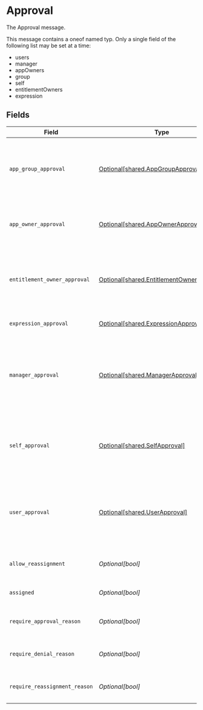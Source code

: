 # Approval

The Approval message.

This message contains a oneof named typ. Only a single field of the following list may be set at a time:
  - users
  - manager
  - appOwners
  - group
  - self
  - entitlementOwners
  - expression



## Fields

| Field                                                                                                                                           | Type                                                                                                                                            | Required                                                                                                                                        | Description                                                                                                                                     |
| ----------------------------------------------------------------------------------------------------------------------------------------------- | ----------------------------------------------------------------------------------------------------------------------------------------------- | ----------------------------------------------------------------------------------------------------------------------------------------------- | ----------------------------------------------------------------------------------------------------------------------------------------------- |
| `app_group_approval`                                                                                                                            | [Optional[shared.AppGroupApproval]](../../models/shared/appgroupapproval.md)                                                                    | :heavy_minus_sign:                                                                                                                              | The AppGroupApproval object provides the configuration for setting a group as the approvers of an approval policy step.                         |
| `app_owner_approval`                                                                                                                            | [Optional[shared.AppOwnerApproval]](../../models/shared/appownerapproval.md)                                                                    | :heavy_minus_sign:                                                                                                                              | App owner approval provides the configuration for an approval step when the app owner is the target.                                            |
| `entitlement_owner_approval`                                                                                                                    | [Optional[shared.EntitlementOwnerApproval]](../../models/shared/entitlementownerapproval.md)                                                    | :heavy_minus_sign:                                                                                                                              | The entitlement owner approval allows configuration of the approval step when the target approvers are the entitlement owners.                  |
| `expression_approval`                                                                                                                           | [Optional[shared.ExpressionApproval]](../../models/shared/expressionapproval.md)                                                                | :heavy_minus_sign:                                                                                                                              | The ExpressionApproval message.                                                                                                                 |
| `manager_approval`                                                                                                                              | [Optional[shared.ManagerApproval]](../../models/shared/managerapproval.md)                                                                      | :heavy_minus_sign:                                                                                                                              | The manager approval object provides configuration options for approval when the target of the approval is the manager of the user in the task. |
| `self_approval`                                                                                                                                 | [Optional[shared.SelfApproval]](../../models/shared/selfapproval.md)                                                                            | :heavy_minus_sign:                                                                                                                              | The self approval object describes the configuration of a policy step that needs to be approved by the target of the request.                   |
| `user_approval`                                                                                                                                 | [Optional[shared.UserApproval]](../../models/shared/userapproval.md)                                                                            | :heavy_minus_sign:                                                                                                                              | The user approval object describes the approval configuration of a policy step that needs to be approved by a specific list of users.           |
| `allow_reassignment`                                                                                                                            | *Optional[bool]*                                                                                                                                | :heavy_minus_sign:                                                                                                                              | Configuration to allow reassignment by reviewers during this step.                                                                              |
| `assigned`                                                                                                                                      | *Optional[bool]*                                                                                                                                | :heavy_minus_sign:                                                                                                                              | A field indicating whether this step is assigned.                                                                                               |
| `require_approval_reason`                                                                                                                       | *Optional[bool]*                                                                                                                                | :heavy_minus_sign:                                                                                                                              | Configuration to require a reason when approving this step.                                                                                     |
| `require_denial_reason`                                                                                                                         | *Optional[bool]*                                                                                                                                | :heavy_minus_sign:                                                                                                                              | Configuration to require a reason when denying this step.                                                                                       |
| `require_reassignment_reason`                                                                                                                   | *Optional[bool]*                                                                                                                                | :heavy_minus_sign:                                                                                                                              | Configuration to require a reason when reassigning this step.                                                                                   |
